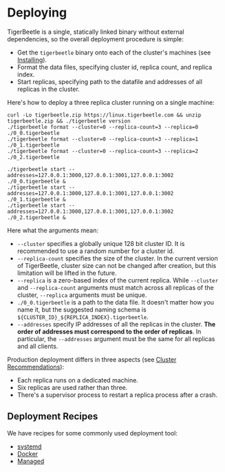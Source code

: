 # Deploying

TigerBeetle is a single, statically linked binary without external dependencies, so the overall
deployment procedure is simple:

- Get the `tigerbeetle` binary onto each of the cluster's machines (see
  [Installing](../installing.md)).
- Format the data files, specifying cluster id, replica count, and replica index.
- Start replicas, specifying path to the datafile and addresses of all replicas in the cluster.

Here's how to deploy a three replica cluster running on a single machine:

```console
curl -Lo tigerbeetle.zip https://linux.tigerbeetle.com && unzip tigerbeetle.zip && ./tigerbeetle version
./tigerbeetle format --cluster=0 --replica-count=3 --replica=0 ./0_0.tigerbeetle
./tigerbeetle format --cluster=0 --replica-count=3 --replica=1 ./0_1.tigerbeetle
./tigerbeetle format --cluster=0 --replica-count=3 --replica=2 ./0_2.tigerbeetle

./tigerbeetle start --addresses=127.0.0.1:3000,127.0.0.1:3001,127.0.0.1:3002 ./0_0.tigerbeetle &
./tigerbeetle start --addresses=127.0.0.1:3000,127.0.0.1:3001,127.0.0.1:3002 ./0_1.tigerbeetle &
./tigerbeetle start --addresses=127.0.0.1:3000,127.0.0.1:3001,127.0.0.1:3002 ./0_2.tigerbeetle &
```

Here what the arguments mean:

* `--cluster` specifies a globally unique 128 bit cluster ID. It is recommended to use a random
  number for a cluster id.
* `--replica-count` specifies the size of the cluster. In the current version of TigerBeetle,
  cluster size can not be changed after creation, but this limitation will be lifted in the future.
* `--replica` is a zero-based index of the current replica. While `--cluster` and `--replica-count`
  arguments must match across all replicas of the cluster, `--replica` arguments must be unique.
* `./0_0.tigerbeetle` is a path to the data file. It doesn't matter how you name it, but the
  suggested naming schema is `${CLUSTER_ID}_${REPLICA_INDEX}.tigerbeetle`.
* `--addresses` specify IP addresses of all the replicas in the cluster. **The order of addresses
  must correspond to the order of replicas**. In particular,  the `--addresses` argument must be the
  same for all replicas and all clients.

Production deployment differs in three aspects (see [Cluster Recommendations](../cluster.md)):

- Each replica runs on a dedicated machine.
- Six replicas are used rather than three.
- There's a supervisor process to restart a replica process after a crash.

## Deployment Recipes

We have recipes for some commonly used deployment tool:

- [systemd](./systemd.md)
- [Docker](./docker.md)
- [Managed](./managed-service.md)
